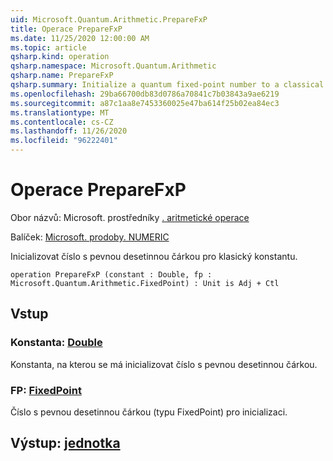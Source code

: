 ```yaml
---
uid: Microsoft.Quantum.Arithmetic.PrepareFxP
title: Operace PrepareFxP
ms.date: 11/25/2020 12:00:00 AM
ms.topic: article
qsharp.kind: operation
qsharp.namespace: Microsoft.Quantum.Arithmetic
qsharp.name: PrepareFxP
qsharp.summary: Initialize a quantum fixed-point number to a classical constant.
ms.openlocfilehash: 29ba66700db83d0786a70841c7b03843a9ae6219
ms.sourcegitcommit: a87c1aa8e7453360025e47ba614f25b02ea84ec3
ms.translationtype: MT
ms.contentlocale: cs-CZ
ms.lasthandoff: 11/26/2020
ms.locfileid: "96222401"
---
```

# <a name="preparefxp-operation"></a>Operace PrepareFxP

Obor názvů: Microsoft. prostředníky [. aritmetické operace](xref:Microsoft.Quantum.Arithmetic)

Balíček: [Microsoft. prodoby. NUMERIC](https://nuget.org/packages/Microsoft.Quantum.Numerics)


Inicializovat číslo s pevnou desetinnou čárkou pro klasický konstantu.

```qsharp
operation PrepareFxP (constant : Double, fp : Microsoft.Quantum.Arithmetic.FixedPoint) : Unit is Adj + Ctl
```


## <a name="input"></a>Vstup

### <a name="constant--double"></a>Konstanta: [Double](xref:microsoft.quantum.lang-ref.double)

Konstanta, na kterou se má inicializovat číslo s pevnou desetinnou čárkou.


### <a name="fp--fixedpoint"></a>FP: [FixedPoint](xref:Microsoft.Quantum.Arithmetic.FixedPoint)

Číslo s pevnou desetinnou čárkou (typu FixedPoint) pro inicializaci.



## <a name="output--unit"></a>Výstup: [jednotka](xref:microsoft.quantum.lang-ref.unit)

